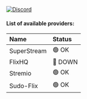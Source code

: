 <a href="https://discord.gg/xw9kfHRB"><img src="https://img.shields.io/discord/1309159394461614130?label=discord&labelColor=7289da&color=2c2f33&style=for-the-badge" alt="Discord"></a>

#### List of available providers:
| Name          | Status    |
| :-----------  | :-------  |
| SuperStream | 🟢 OK |
| FlixHQ | 🔴 DOWN |
| Stremio | 🟢 OK |
| Sudo-Flix | 🟢 OK |
